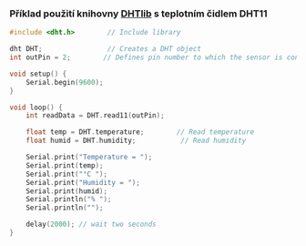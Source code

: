 ### Příklad použití knihovny [DHTlib](https://github.com/RobTillaart/DHTlib/archive/refs/heads/master.zip) s teplotním čidlem DHT11

```c
#include <dht.h>        // Include library

dht DHT;                // Creates a DHT object
int outPin = 2;        // Defines pin number to which the sensor is connected

void setup() {
	Serial.begin(9600);
}

void loop() {
	int readData = DHT.read11(outPin);

	float temp = DHT.temperature;        // Read temperature
	float humid = DHT.humidity;           // Read humidity

	Serial.print("Temperature = ");
	Serial.print(temp);
	Serial.print("°C ");
	Serial.print("Humidity = ");
	Serial.print(humid);
	Serial.println("% ");
	Serial.println("");

	delay(2000); // wait two seconds
}
```

